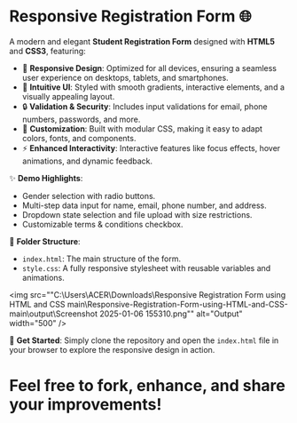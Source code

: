 # Responsive Registration Form 🌐

A modern and elegant **Student Registration Form** designed with **HTML5** and **CSS3**, featuring:

- 📱 **Responsive Design**: Optimized for all devices, ensuring a seamless user experience on desktops, tablets, and smartphones.
- 🎨 **Intuitive UI**: Styled with smooth gradients, interactive elements, and a visually appealing layout.
- 🔒 **Validation & Security**: Includes input validations for email, phone numbers, passwords, and more.
- 🌈 **Customization**: Built with modular CSS, making it easy to adapt colors, fonts, and components.
- ⚡ **Enhanced Interactivity**: Interactive features like focus effects, hover animations, and dynamic feedback.

✨ **Demo Highlights**:
- Gender selection with radio buttons.
- Multi-step data input for name, email, phone number, and address.
- Dropdown state selection and file upload with size restrictions.
- Customizable terms & conditions checkbox.

📂 **Folder Structure**:
- `index.html`: The main structure of the form.
- `style.css`: A fully responsive stylesheet with reusable variables and animations.

<img src=""C:\Users\ACER\Downloads\Responsive Registration Form using HTML and CSS main\Responsive-Registration-Form-using-HTML-and-CSS-main\output\Screenshot 2025-01-06 155310.png"" alt="Output" width="500" />


🚀 **Get Started**:
Simply clone the repository and open the `index.html` file in your browser to explore the responsive design in action.


# Feel free to fork, enhance, and share your improvements!
